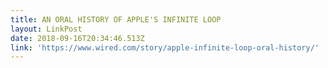 ```yaml
---
title: AN ORAL HISTORY OF APPLE'S INFINITE LOOP
layout: LinkPost
date: 2018-09-16T20:34:46.513Z
link: 'https://www.wired.com/story/apple-infinite-loop-oral-history/'
---
```


